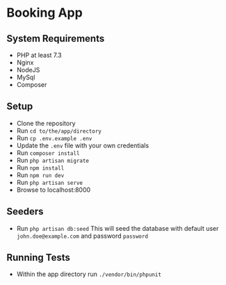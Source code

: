 # Booking App

## System Requirements

-   PHP at least 7.3
-   Nginx
-   NodeJS
-   MySql
-   Composer

## Setup

-   Clone the repository
-   Run `cd to/the/app/directory`
-   Run `cp .env.example .env`
-   Update the `.env` file with your own credentials
-   Run `composer install`
-   Run `php artisan migrate`
-   Run `npm install`
-   Run `npm run dev`
-   Run `php artisan serve`
-   Browse to localhost:8000

## Seeders

-   Run `php artisan db:seed`
    This will seed the database with default user `john.doe@example.com` and password `password`

## Running Tests

-   Within the app directory run `./vendor/bin/phpunit`

